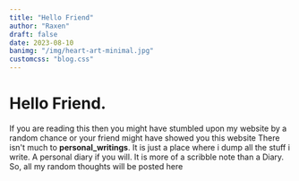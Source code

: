 ```yaml
---
title: "Hello Friend"
author: "Raxen"
draft: false
date: 2023-08-10
banimg: "/img/heart-art-minimal.jpg"
customcss: "blog.css"
---
```


# Hello Friend.

If you are reading this then you might have stumbled upon my website by a random
chance or your friend might have showed you this website
There isn't much to **personal_writings**. It is just a place where i
dump all the stuff i write. A personal diary if you will. It is more of
a scribble note than a Diary. So, all my random thoughts will be posted here
